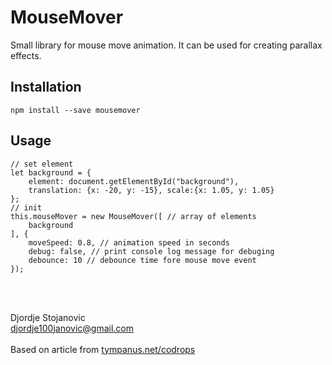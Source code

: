 # MouseMover

Small library for mouse move animation. It can be used for creating parallax effects.

## Installation
```
npm install --save mousemover
```

## Usage

```
// set element
let background = {
    element: document.getElementById("background"), 
    translation: {x: -20, y: -15}, scale:{x: 1.05, y: 1.05}
};
// init
this.mouseMover = new MouseMover([ // array of elements
    background
], {
    moveSpeed: 0.8, // animation speed in seconds
    debug: false, // print console log message for debuging
    debounce: 10 // debounce time fore mouse move event
});
```

<br /><br />

Djordje Stojanovic <br />
djordje100janovic@gmail.com <br /> <br />
Based on article from [tympanus.net/codrops](https://tympanus.net/codrops/)